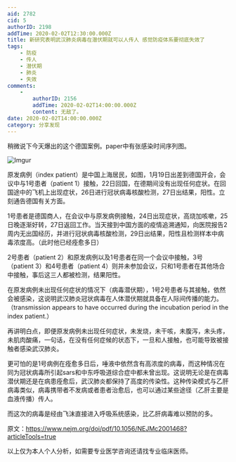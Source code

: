 ```yaml
---
aid: 2782
cid: 5
authorID: 2198
addTime: 2020-02-02T12:30:00.000Z
title: 新研究表明武汉肺炎病毒在潜伏期就可以人传人 感觉防疫体系要彻底失效了
tags:
    - 防疫
    - 传人
    - 潜伏期
    - 肺炎
    - 失效
comments:
    -
        authorID: 2156
        addTime: 2020-02-02T14:00:00.000Z
        content: 无敌了。
date: 2020-02-02T14:00:00.000Z
category: 分享发现
---
```


稍微说下今天爆出的这个德国案例。paper中有张感染时间序列图。

![Imgur](https://imgur.com/ITnTDS5.png)

原发病例（index patient）是中国上海居民，如图，1月19日出差到德国开会，会议中与1号患者（patient 1）接触，22日回国，在德期间没有出现任何症状。在回国途中的飞机上出现症状，26日进行冠状病毒核酸检测，27日出结果，阳性。立刻通告德国有关方面。

1号患者是德国商人，在会议中与原发病例接触，24日出现症状，高烧加咳嗽，25日晚逐渐好转，27日返回工作。当天接到中国方面的疫情追溯通知，向医院报告2周内无出国经历，并进行冠状病毒核酸检测，29日出结果，阳性且检测样本中病毒浓度高。（此时他已经痊愈多日）

2号患者（patient 2）和原发病例以及1号患者在同一个会议中接触，3号（patient 3）和4号患者（patient 4）则并未参加会议，只和1号患者在其他场合中接触，事后这三人都被检测，结果阳性。

在原发病例未出现任何症状的情况下（病毒潜伏期），1号2号患者与其接触，依然会被感染，这说明武汉肺炎冠状病毒在人体潜伏期就具备在人际间传播的能力。（transmission appears to have occurred during the incubation period in the index patient.）

再讲明白点，即便原发病例未出现任何症状，未发烧，未干咳，未腹泻，未头疼，未肌肉酸痛，一句话，在没有任何症候的状态下，一旦和人接触，也可能导致被接触者感染武汉肺炎。

更可怕的是1号病例在痊愈多日后，唾液中依然含有高浓度的病毒，而这种情况在同为冠状病毒所引起sars和中东呼吸道综合症中都未曾出现。这说明无论是在病毒潜伏期还是在病患痊愈后，武汉肺炎都保持了高度的传染性。这种传染模式与乙肝病毒类似，病毒携带者不发病或者患者治愈后，也可以通过某些途径（乙肝主要是血液传播）传人。

而这次的病毒是经由飞沫直接进入呼吸系统感染，比乙肝病毒难以预防的多。

原文：https://www.nejm.org/doi/pdf/10.1056/NEJMc2001468?articleTools=true

以上仅为本人个人分析，如需要专业医学咨询还请找专业临床医师。
